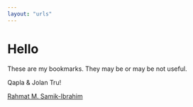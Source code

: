```yaml
---
layout: "urls"
---
```


# Hello

These are my bookmarks. They may be or may be not useful.

Qapla & Jolan Tru!

[Rahmat M. Samik-Ibrahim](https://rahmatm.samik-ibrahim.vlsm.org/2021/01/how-to-contact-rahmat-m-samik-ibrahim.html)


